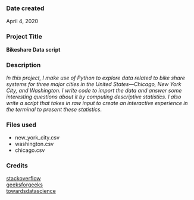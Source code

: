 ### Date created
April 4, 2020

### Project Title
**Bikeshare Data script**

### Description
*In this project, I make use of Python to explore data related to bike share systems for three major cities in the United States—Chicago, New York City, and Washington. I write code to import the data and answer some interesting questions about it by computing descriptive statistics. I also write a script that takes in raw input to create an interactive experience in the terminal to present these statistics.*

### Files used
* new_york_city.csv  
* washington.csv  
* chicago.csv

### Credits
[stackoverflow](https://stackoverflow.com/)  
[geeksforgeeks](https://www.geeksforgeeks.org/)  
[towardsdatascience](https://towardsdatascience.com/)
